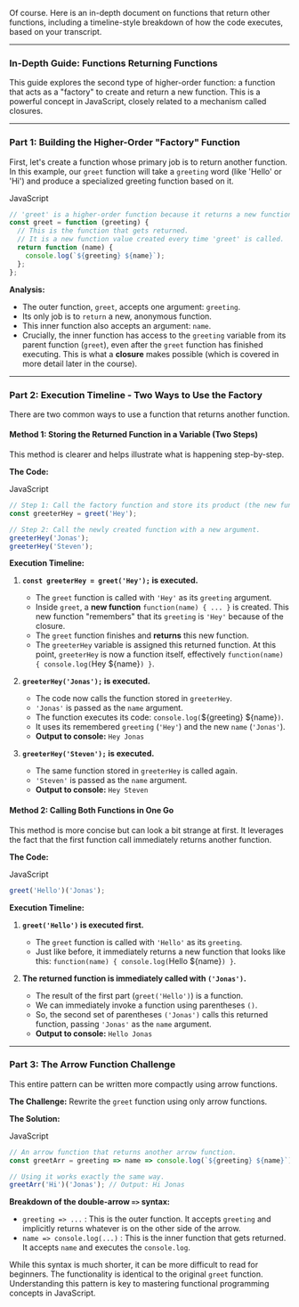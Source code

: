 Of course. Here is an in-depth document on functions that return other functions, including a timeline-style breakdown of how the code executes, based on your transcript.

---

### **In-Depth Guide: Functions Returning Functions**

This guide explores the second type of higher-order function: a function that acts as a "factory" to create and return a new function. This is a powerful concept in JavaScript, closely related to a mechanism called closures.

---

### **Part 1: Building the Higher-Order "Factory" Function**

First, let's create a function whose primary job is to return another function. In this example, our `greet` function will take a `greeting` word (like 'Hello' or 'Hi') and produce a specialized greeting function based on it.

JavaScript

```JavaScript
// 'greet' is a higher-order function because it returns a new function.
const greet = function (greeting) {
  // This is the function that gets returned.
  // It is a new function value created every time 'greet' is called.
  return function (name) {
    console.log(`${greeting} ${name}`);
  };
};
```

**Analysis:**

- The outer function, `greet`, accepts one argument: `greeting`.
- Its only job is to `return` a new, anonymous function.
- This inner function also accepts an argument: `name`.
- Crucially, the inner function has access to the `greeting` variable from its parent function (`greet`), even after the `greet` function has finished executing. This is what a **closure** makes possible (which is covered in more detail later in the course).

---

### **Part 2: Execution Timeline - Two Ways to Use the Factory**

There are two common ways to use a function that returns another function.

#### **Method 1: Storing the Returned Function in a Variable (Two Steps)**

This method is clearer and helps illustrate what is happening step-by-step.

**The Code:**

JavaScript

```JavaScript
// Step 1: Call the factory function and store its product (the new function).
const greeterHey = greet('Hey');

// Step 2: Call the newly created function with a new argument.
greeterHey('Jonas');
greeterHey('Steven');
```

**Execution Timeline:**

1. **`const greeterHey = greet('Hey');` is executed.**
    
    - The `greet` function is called with `'Hey'` as its `greeting` argument.
    - Inside `greet`, a **new function** `function(name) { ... }` is created. This new function "remembers" that its `greeting` is `'Hey'` because of the closure.
    - The `greet` function finishes and **returns** this new function.
    - The `greeterHey` variable is assigned this returned function. At this point, `greeterHey` is now a function itself, effectively `function(name) { console.log(`Hey ${name}`) }`.
2. **`greeterHey('Jonas');` is executed.**
    
    - The code now calls the function stored in `greeterHey`.
    - `'Jonas'` is passed as the `name` argument.
    - The function executes its code: `console.log(`${greeting} ${name}`)`.
    - It uses its remembered `greeting` (`'Hey'`) and the new `name` (`'Jonas'`).
    - **Output to console:** `Hey Jonas`
3. **`greeterHey('Steven');` is executed.**
    
    - The same function stored in `greeterHey` is called again.
    - `'Steven'` is passed as the `name` argument.
    - **Output to console:** `Hey Steven`

#### **Method 2: Calling Both Functions in One Go**

This method is more concise but can look a bit strange at first. It leverages the fact that the first function call immediately returns another function.

**The Code:**

JavaScript

```JavaScript
greet('Hello')('Jonas');
```

**Execution Timeline:**

1. **`greet('Hello')` is executed first.**
    
    - The `greet` function is called with `'Hello'` as its `greeting`.
    - Just like before, it immediately returns a new function that looks like this: `function(name) { console.log(`Hello ${name}`) }`.
2. **The returned function is immediately called with `('Jonas')`.**
    
    - The result of the first part (`greet('Hello')`) is a function.
    - We can immediately invoke a function using parentheses `()`.
    - So, the second set of parentheses `('Jonas')` calls this returned function, passing `'Jonas'` as the `name` argument.
    - **Output to console:** `Hello Jonas`

---

### **Part 3: The Arrow Function Challenge**

This entire pattern can be written more compactly using arrow functions.

**The Challenge:** Rewrite the `greet` function using only arrow functions.

**The Solution:**

JavaScript

```JavaScript
// An arrow function that returns another arrow function.
const greetArr = greeting => name => console.log(`${greeting} ${name}`);

// Using it works exactly the same way.
greetArr('Hi')('Jonas'); // Output: Hi Jonas
```

**Breakdown of the double-arrow `=>` syntax:**

- `greeting => ...` : This is the outer function. It accepts `greeting` and implicitly returns whatever is on the other side of the arrow.
- `name => console.log(...)` : This is the inner function that gets returned. It accepts `name` and executes the `console.log`.

While this syntax is much shorter, it can be more difficult to read for beginners. The functionality is identical to the original `greet` function. Understanding this pattern is key to mastering functional programming concepts in JavaScript.